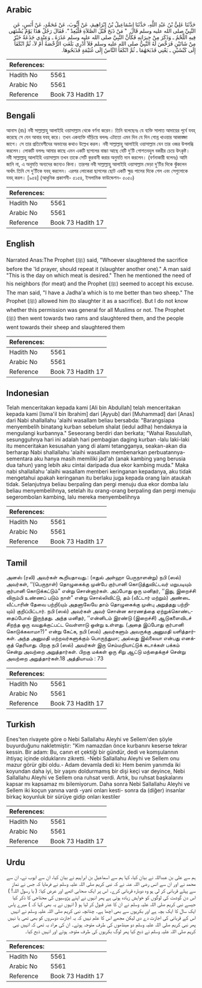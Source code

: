 ## Arabic


<div dir="rtl" lang="ar" style={{fontSize:'larger',backgroundColor:'#f8f9fa',padding:20}}>
حَدَّثَنَا عَلِيُّ بْنُ عَبْدِ اللَّهِ، حَدَّثَنَا إِسْمَاعِيلُ بْنُ إِبْرَاهِيمَ، عَنْ أَيُّوبَ، عَنْ مُحَمَّدٍ، عَنْ أَنَسٍ، عَنِ النَّبِيِّ صلى الله عليه وسلم قَالَ ‏ "‏ مَنْ ذَبَحَ قَبْلَ الصَّلاَةِ فَلْيُعِدْ ‏"‏‏.‏ فَقَالَ رَجُلٌ هَذَا يَوْمٌ يُشْتَهَى فِيهِ اللَّحْمُ ـ وَذَكَرَ مِنْ جِيرَانِهِ فَكَأَنَّ النَّبِيَّ صلى الله عليه وسلم عَذَرَهُ ـ وَعِنْدِي جَذَعَةٌ خَيْرٌ مِنْ شَاتَيْنِ فَرَخَّصَ لَهُ النَّبِيُّ صلى الله عليه وسلم فَلاَ أَدْرِي بَلَغَتِ الرُّخْصَةُ أَمْ لاَ، ثُمَّ انْكَفَأَ إِلَى كَبْشَيْنِ ـ يَعْنِي فَذَبَحَهُمَا ـ ثُمَّ انْكَفَأَ النَّاسُ إِلَى غُنَيْمَةٍ فَذَبَحُوهَا‏.‏
</div>
<div style={{backgroundColor:'#f8f9fa',padding:20, marginBottom: 10}}><table> <thead> <tr> <th>References:</th> <th></th> </tr> </thead> <tbody><tr><td>Hadith No</td><td>5561</td></tr><tr><td>Arabic No</td><td>5561</td></tr><tr><td>Reference</td><td>Book 73 Hadith 17</td></tr></tbody></table></div>

## Bengali


<div dir="ltr" lang="bn" style={{fontSize:'larger',backgroundColor:'#f8f9fa',padding:20}}>
আনাস (রাঃ) নবী সাল্লাল্লাহু আলাইহি ওয়াসাল্লাম থেকে বর্ণনা করেন। তিনি বলেছেনঃ যে ব্যক্তি সালাত আদায়ের পূর্বে যবহ্ করেছে সে যেন আবার যবহ্ করে। তখন একব্যক্তি দাঁড়িয়ে বললঃ এটাতো এমন দিন যে দিন গোশ্ত খাওয়ার আকাঙ্ক্ষা জাগে। সে তার প্রতিবেশীদের অভাবের কথাও উল্লেখ করল। নবী সাল্লাল্লাহু আলাইহি ওয়াসাল্লাম যেন তার ওজর উপলব্ধি করলেন। লোকটি বললঃ আমার কাছে এমন একটি ছাগলের বাচ্চা আছে যেটি দু’টি গোশতবহুল বকরীর চেয়ে উৎকৃষ্ট। নবী সাল্লাল্লাহু আলাইহি ওয়াসাল্লাম তখন তাকে সেটি কুরবানী করার অনুমতি দান করলেন। (বর্ণনাকারী বলেনঃ) আমি জানি না, এ অনুমতি অন্যদের জন্যেও কিনা। তারপর নবী সাল্লাল্লাহু আলাইহি ওয়াসাল্লাম ভেড়া দু’টির দিকে ঝুঁকলেন অর্থাৎ তিনি সে দু’টিকে যবহ্ করলেন। এরপর লোকেরা ছাগলের ছোট একটি ক্ষুদ্র পালের দিকে গেল এবং সেগুলোকে যবহ্ করল। [৯৫৪] (আধুনিক প্রকাশনী- ৫১৫৪, ইসলামিক ফাউন্ডেশন- ৫০৫০)
</div>
<div style={{backgroundColor:'#f8f9fa',padding:20, marginBottom: 10}}><table> <thead> <tr> <th>References:</th> <th></th> </tr> </thead> <tbody><tr><td>Hadith No</td><td>5561</td></tr><tr><td>Arabic No</td><td>5561</td></tr><tr><td>Reference</td><td>Book 73 Hadith 17</td></tr></tbody></table></div>

## English


<div dir="ltr" lang="en" style={{fontSize:'larger',backgroundColor:'#f8f9fa',padding:20}}>
Narrated Anas:The Prophet (ﷺ) said, "Whoever slaughtered the sacrifice before the 'Id prayer, should repeat it (slaughter another one)." A man said "This is the day on which meat is desired." Then he mentioned the need of his neighbors (for meat) and the Prophet (ﷺ) seemed to accept his excuse. The man said, "I have a Jadha'a which is to me better than two sheep." The Prophet (ﷺ) allowed him (to slaughter it as a sacrifice). But I do not know whether this permission was general for all Muslims or not. The Prophet (ﷺ) then went towards two rams and slaughtered them, and the people went towards their sheep and slaughtered them
</div>
<div style={{backgroundColor:'#f8f9fa',padding:20, marginBottom: 10}}><table> <thead> <tr> <th>References:</th> <th></th> </tr> </thead> <tbody><tr><td>Hadith No</td><td>5561</td></tr><tr><td>Arabic No</td><td>5561</td></tr><tr><td>Reference</td><td>Book 73 Hadith 17</td></tr></tbody></table></div>

## Indonesian


<div dir="ltr" lang="id" style={{fontSize:'larger',backgroundColor:'#f8f9fa',padding:20}}>
Telah menceritakan kepada kami [Ali bin Abdullah] telah menceritakan kepada kami [Isma'il bin Ibrahim] dari [Ayyub] dari [Muhammad] dari [Anas] dari Nabi shallallahu 'alaihi wasallam beliau bersabda: "Barangsiapa menyembelih binatang kurban sebelum shalat (iedul adlha) hendaknya ia mengulangi kurbannya." Seseorang berdiri dan berkata; "Wahai Rasulullah, sesungguhnya hari ini adalah hari pembagian daging kurban -lalu laki-laki itu menceritakan kesusahan yang di alami tetangganya, seakan-akan dia berharap Nabi shallallahu 'alaihi wasallam membenarkan perbuatannya- sementara aku hanya masih memiliki jad'ah (anak kambing yang berusia dua tahun) yang lebih aku cintai daripada dua ekor kambing muda." Maka nabi shallallahu 'alaihi wasallam memberi keringanan kepadanya, aku tidak mengetahui apakah keringanan itu berlaku juga kepada orang lain ataukah tidak. Selanjutnya beliau berpaling dan pergi menuju dua ekor domba lalu beliau menyembelihnya, setelah itu orang-orang berpaling dan pergi menuju segerombolan kambing, lalu mereka menyembelihnya
</div>
<div style={{backgroundColor:'#f8f9fa',padding:20, marginBottom: 10}}><table> <thead> <tr> <th>References:</th> <th></th> </tr> </thead> <tbody><tr><td>Hadith No</td><td>5561</td></tr><tr><td>Arabic No</td><td>5561</td></tr><tr><td>Reference</td><td>Book 73 Hadith 17</td></tr></tbody></table></div>

## Tamil


<div dir="ltr" lang="ta" style={{fontSize:'larger',backgroundColor:'#f8f9fa',padding:20}}>
அனஸ் (ரலி) அவர்கள் கூறியதாவது.: (ஈதுல் அள்ஹா பெருநாளன்று) நபி (ஸல்) அவர்கள், ‘‘(பெருநாள்) தொழுகைக்கு முன்பே குர்பானி கொடுத்துவிட்டவர் மறுபடியும் குர்பானி கொடுக்கட்டும்” என்று சொன்னார்கள். அப்போது ஒரு மனிதர், ‘‘இது, இறைச்சி விரும்பி உண்ணப் படும் நாள்” என்று சொல்லிவிட்டு, தம் (வீட்டார் மற்றும்) அண்டை வீட்டாரின் தேவை பற்றி(யும் அதனாலேயே தாம் தொழுகைக்கு முன்பு அறுத்தது பற்றியும்) குறிப்பிட்டார். நபி (ஸல்) அவர்கள் அவர் சொன்ன காரணத்தை ஏற்றுக்கொண்டதைப்போல் இருந்தது. அந்த மனிதர், ‘‘என்னிடம் இரண்டு (இறைச்சி) ஆடுகளைவிடச் சிறந்த ஒரு வயதுக்குட்பட்ட வெள்ளாடு ஒன்று உள்ளது. (அதை இப்போது குர்பானி கொடுக்கலாமா?)” என்று கேட்க, நபி (ஸல்) அவர்களும் அவருக்கு அனுமதி யளித்தார்கள். அந்த அனுமதி மற்றவர்களுக்கும் பொருந்துமா; அல்லது இல்லையா என்பது எனக்குத் தெரியாது. பிறகு நபி (ஸல்) அவர்கள் இரு செம்மறியாட்டுக் கடாக்கள் பக்கம் சென்று அவற்றை அறுத்தார்கள். பிறகு மக்கள் ஒரு சிறு ஆட்டு மந்தைக்குச் சென்று அவற்றை அறுத்தார்கள்.18 அத்தியாயம் : 73
</div>
<div style={{backgroundColor:'#f8f9fa',padding:20, marginBottom: 10}}><table> <thead> <tr> <th>References:</th> <th></th> </tr> </thead> <tbody><tr><td>Hadith No</td><td>5561</td></tr><tr><td>Arabic No</td><td>5561</td></tr><tr><td>Reference</td><td>Book 73 Hadith 17</td></tr></tbody></table></div>

## Turkish


<div dir="ltr" lang="tr" style={{fontSize:'larger',backgroundColor:'#f8f9fa',padding:20}}>
Enes'ten rivayete göre o Nebi Sallallahu Aleyhi ve Sellem'den şöyle buyurduğunu nakletmiştir: "Kim namazdan önce kurbanını keserse tekrar kessin. Bir adam: Bu, canın et çektiği bir gündür, dedi ve komşulannın ihtiyaç içinde olduklarını zikretti. -Nebi Sallallahu Aleyhi ve Sellem onu mazur görür gibi oldu.- Adam devamla dedi ki: Hem benim yanımda iki koyundan daha iyi, bir yaşını doldurmamış bir dişi keçi var deyince, Nebi Sallallahu Aleyhi ve Sellem ona ruhsat verdi. Artık, bu ruhsat başkalarını kapsar mı kapsamaz mı bilemiyorum. Daha sonra Nebi Sallallahu Aleyhi ve Sellem iki koçun yanına vardı -yani onları kesti- sonra da (diğer) insanlar birkaç koyunluk bir sürüye gidip onları kestiler
</div>
<div style={{backgroundColor:'#f8f9fa',padding:20, marginBottom: 10}}><table> <thead> <tr> <th>References:</th> <th></th> </tr> </thead> <tbody><tr><td>Hadith No</td><td>5561</td></tr><tr><td>Arabic No</td><td>5561</td></tr><tr><td>Reference</td><td>Book 73 Hadith 17</td></tr></tbody></table></div>

## Urdu


<div dir="rtl" lang="ur" style={{fontSize:'larger',backgroundColor:'#f8f9fa',padding:20}}>
ہم سے علی بن عبداللہ نے بیان کیا، کہا ہم سے اسماعیل بن ابراہیم نے بیان کیا، ان سے ایوب نے، ان سے محمد نے اور ان سے انس رضی اللہ عنہ نے کہ نبی کریم صلی اللہ علیہ وسلم نے فرمایا کہ جس نے نماز سے پہلے قربانی کر لی ہو وہ دوبارہ قربانی کرے۔ اس پر ایک صحابی اٹھے اور عرض کیا: ( یا رسول اللہ! ) اس دن گوشت کی لوگوں کو خواہش زیادہ ہوتی ہے پھر انہوں نے اپنے پڑوسیوں کی محتاجی کا ذکر کیا جیسے نبی کریم صلی اللہ علیہ وسلم نے ان کا عذر قبول کر لیا ہو ( انہوں نے یہ بھی کہا کہ ) میرے پاس ایک سال کا ایک بچہ ہے اور بکریوں سے بھی اچھا ہے۔ چنانچہ نبی کریم صلی اللہ علیہ وسلم نے انہیں اس کے قربانی کی اجازت دے دی لیکن مجھے اس کا علم نہیں کہ یہ اجازت دوسروں کو بھی تھی یا نہیں پھر نبی کریم صلی اللہ علیہ وسلم دو مینڈھوں کی طرف متوجہ ہوئے۔ ان کی مراد یہ تھی کہ انہیں نبی کریم صلی اللہ علیہ وسلم نے ذبح کیا پھر لوگ بکریوں کی طرف متوجہ ہوئے اور انہیں ذبح کیا۔
</div>
<div style={{backgroundColor:'#f8f9fa',padding:20, marginBottom: 10}}><table> <thead> <tr> <th>References:</th> <th></th> </tr> </thead> <tbody><tr><td>Hadith No</td><td>5561</td></tr><tr><td>Arabic No</td><td>5561</td></tr><tr><td>Reference</td><td>Book 73 Hadith 17</td></tr></tbody></table></div>